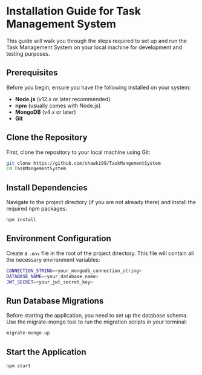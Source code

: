# Installation Guide for Task Management System

This guide will walk you through the steps required to set up and run the Task Management System on your local machine for development and testing purposes.

## Prerequisites
Before you begin, ensure you have the following installed on your system:
- **Node.js** (v12.x or later recommended)
- **npm** (usually comes with Node.js)
- **MongoDB** (v4.x or later)
- **Git**


## Clone the Repository
First, clone the repository to your local machine using Git:
```bash
git clone https://github.com/shawki99/TaskMangementSystem
cd TaskMangementSystem
```

## Install Dependencies
Navigate to the project directory (if you are not already there) and install the required npm packages:
```bash
npm install
```

## Environment Configuration
Create a `.env` file in the root of the project directory. This file will contain all the necessary environment variables:
```bash
CONNECTION_STRING=<your_mongodb_connection_string>
DATABASE_NAME=<your_database_name>
JWT_SECRET=<your_jwt_secret_key>
```

## Run Database Migrations
Before starting the application, you need to set up the database schema. Use the migrate-mongo tool to run the migration scripts in your terminal:
```bash
migrate-mongo up
```

## Start the Application
```bash
npm start
```

